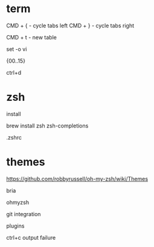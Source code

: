 # term

CMD + { - cycle tabs left
CMD + } - cycle tabs right 

CMD + t - new table

set -o vi

{00..15}

ctrl+d

# zsh

install

brew install zsh zsh-completions

.zshrc

# themes

https://github.com/robbyrussell/oh-my-zsh/wiki/Themes

bria 

ohmyzsh

git integration

plugins

ctrl+c
output failure






